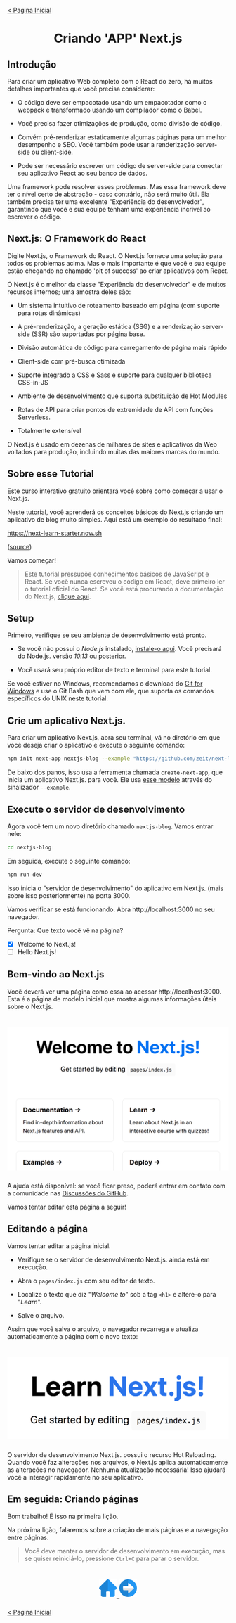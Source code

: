 [< Pagina Inicial](../../README.md#basico)
<h1 align="center">Criando 'APP' Next.js</h1>

## Introdução

Para criar um aplicativo Web completo com o React do zero, há muitos detalhes importantes que você precisa considerar:

  - O código deve ser empacotado usando um empacotador como o webpack e transformado usando um compilador como o Babel.

  - Você precisa fazer otimizações de produção, como divisão de código.

  - Convém pré-renderizar estaticamente algumas páginas para um melhor desempenho e SEO. Você também pode usar a renderização server-side ou client-side.

  - Pode ser necessário escrever um código de server-side para conectar seu aplicativo React ao seu banco de dados.

Uma framework pode resolver esses problemas. Mas essa framework deve ter o nível certo de abstração - caso contrário, não será muito útil. Ela também precisa ter uma excelente "Experiência do desenvolvedor", garantindo que você e sua equipe tenham uma experiência incrível ao escrever o código.

## Next.js: O Framework do React

Digite Next.js, o Framework do React. O Next.js fornece uma solução para todos os problemas acima. Mas o mais importante é que você e sua equipe estão chegando no chamado 'pit of success' ao criar aplicativos com React.

O Next.js é o melhor da classe "Experiência do desenvolvedor" e de muitos recursos internos; uma amostra deles são:

  - Um sistema intuitivo de roteamento baseado em página (com suporte para rotas dinâmicas)

  - A pré-renderização, a geração estática (SSG) e a renderização server-side (SSR) são suportadas por página base.

  - Divisão automática de código para carregamento de página mais rápido

  - Client-side com pré-busca otimizada

  - Suporte integrado a CSS e Sass e suporte para qualquer biblioteca CSS-in-JS

  - Ambiente de desenvolvimento que suporta substituição de Hot Modules

  - Rotas de API para criar pontos de extremidade de API com funções Serverless.

  - Totalmente extensível

O Next.js é usado em dezenas de milhares de sites e aplicativos da Web voltados para produção, incluindo muitas das maiores marcas do mundo.

## Sobre esse Tutorial

Este curso interativo gratuito orientará você sobre como começar a usar o Next.js.

Neste tutorial, você aprenderá os conceitos básicos do Next.js criando um aplicativo de blog muito simples. Aqui está um exemplo do resultado final:

https://next-learn-starter.now.sh

([source](https://github.com/zeit/next-learn-starter/tree/master/demo))

Vamos começar!

> Este tutorial pressupõe conhecimentos básicos de JavaScript e React. Se você nunca escreveu o código em React, deve primeiro ler o tutorial oficial do React.
> Se você está procurando a documentação do Next.js, [clique aqui](https://nextjs.org/docs/getting-started).

## Setup

Primeiro, verifique se seu ambiente de desenvolvimento está pronto.

 - Se você não possui o *Node.js* instalado, [instale-o aqui](https://nodejs.org/en/). Você precisará do Node.js. versão *10.13* ou posterior.

 - Você usará seu próprio editor de texto e terminal para este tutorial.

Se você estiver no Windows, recomendamos o download do [Git for Windows](https://gitforwindows.org/) e use o Git Bash que vem com ele, que suporta os comandos específicos do UNIX neste tutorial.

## Crie um aplicativo Next.js.

Para criar um aplicativo Next.js, abra seu terminal, vá no diretório em que você deseja criar o aplicativo e execute o seguinte comando:

```bash
npm init next-app nextjs-blog --example "https://github.com/zeit/next-learn-starter/tree/master/learn-starter"
```

De baixo dos panos, isso usa a ferramenta chamada `create-next-app`, que inicia um aplicativo Next.js. para você. Ele usa [esse modelo](https://github.com/zeit/next-learn-starter/tree/master/learn-starter) através do sinalizador `--example`.

## Execute o servidor de desenvolvimento

Agora você tem um novo diretório chamado `nextjs-blog`. Vamos entrar nele:

```bash
cd nextjs-blog
```

Em seguida, execute o seguinte comando:

```bash
npm run dev
```

Isso inicia o "servidor de desenvolvimento" do aplicativo em Next.js. (mais sobre isso posteriormente) na porta 3000.

Vamos verificar se está funcionando. Abra http://localhost:3000 no seu navegador.

Pergunta: Que texto você vê na página?

- [x] Welcome to Next.js!
- [ ] Hello Next.js!

## Bem-vindo ao Next.js

Você deverá ver uma página como essa ao acessar http://localhost:3000. Esta é a página de modelo inicial que mostra algumas informações úteis sobre o Next.js.

<h1 align="center"><img src="../../images/welcome-to-nextjs.png"></h1>

A ajuda está disponível: se você ficar preso, poderá entrar em contato com a comunidade nas [Discussões do GitHub](https://github.com/zeit/next.js/discussions).

Vamos tentar editar esta página a seguir!

## Editando a página

Vamos tentar editar a página inicial.

  - Verifique se o servidor de desenvolvimento Next.js. ainda está em execução.

  - Abra o `pages/index.js` com seu editor de texto.

  - Localize o texto que diz "*Welcome to*" sob a tag `<h1>` e altere-o para "*Learn*".

  - Salve o arquivo.

Assim que você salva o arquivo, o navegador recarrega e atualiza automaticamente a página com o novo texto:

<h1 align="center"><img src="../../images/learn-nextjs.png"></h1>

O servidor de desenvolvimento Next.js. possui o recurso Hot Reloading. Quando você faz alterações nos arquivos, o Next.js aplica automaticamente as alterações no navegador. Nenhuma atualização necessária! Isso ajudará você a interagir rapidamente no seu aplicativo.

## Em seguida: Criando páginas

Bom trabalho! É isso na primeira lição.

Na próxima lição, falaremos sobre a criação de mais páginas e a navegação entre páginas.

> Você deve manter o servidor de desenvolvimento em execução, mas se quiser reiniciá-lo, pressione `Ctrl+C` para parar o servidor.

<h1 align="center">
<a href="./navigate-between-pages.md#navegar-entre-paginas">
  <img src="../../images/home.svg" alt="next-arrow" width="40px">
  <img src="../../images/next-arrow.svg" alt="next-arrow" width="40px">
</a>
</h1>

[< Pagina Inicial](../../README.md#basico)
